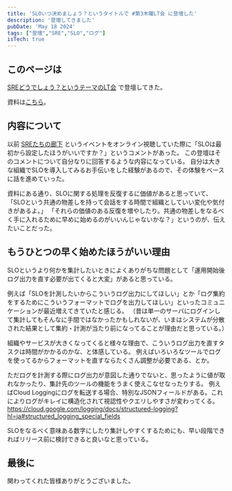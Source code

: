 ```yaml
---
title: 'SLOいつ決めましょう？というタイトルで #第3木曜LT会 に登壇した'
description: '登壇してきました'
pubDate: 'May 18 2024'
tags: ["登壇","SRE","SLO","ログ"]
isTech: true
---
```


## このページは

[SREどうでしょう？というテーマのLT会](https://metaps.connpass.com/event/313921/) で登壇してきた。

資料は[こちら](https://speakerdeck.com/abnoumaru/sloitujue-memasiyou)。

## 内容について

以前 [SREたちの廊下](https://findy.connpass.com/event/311323/) というイベントをオンライン視聴していた際に「SLOは最初から設定したほうがいいですか？」というコメントがあった。
この登壇はそのコメントについて自分なりに回答するような内容になっている。
自分は大きな組織でSLOを導入してみるお手伝いをした経験があるので、その体験をベースに話を進めていった。

資料にある通り、SLOに関する処理を反復するに価値があると思っていて、
「SLOという共通の物差しを持って会話をする時間で組織としていい変化や気付きがあるよ。」
「それらの価値のある反復を増やしたり。共通の物差しをなるべく手に入れるために早めに始めるのがいいんじゃないかな？」というのが、伝えたいことだった。

## もうひとつの早く始めたほうがいい理由

SLOというより何かを集計したいときによくありがちな問題として「運用開始後ログ出力を直す必要が出てくると大変」があると思っている。

例えば「SLOを計測したいからこういうログ出力にしてほしい」とか「ログ集約をするためにこういうフォーマットでログを出力してほしい」といったコミュニケーションが最近増えてきていたと感じる。
（昔は単一のサーバにログインして集計してもそんなに手間ではなかったかもしれないが、いまはシステムが分散された結果として集約・計測が当たり前になってることが理由だと思っている。）

組織やサービスが大きくなってくると様々な理由で、こういうログ出力を直すタスクは時間がかかるのかな、と体感している。
例えばいろいろなツールでログを使ってるからフォーマットを直すならたくさん調整が必要である、とか。

ただログを計測する際にログ出力が意図した通りでないと、思ったように値が取れなかったり、集計先のツールの機能をうまく使えこなせなったりする。
例えばCloud Loggingにログを転送する場合、特別なJSONフィールドがある。これによりログがキレイに構造化されて視認性やクエリしやすさが変わってくる。
https://cloud.google.com/logging/docs/structured-logging?hl=ja#structured_logging_special_fields

SLOをなるべく意味ある数字にしたり集計しやすくするためにも、早い段階できればリリース前に検討できると良いなと思っている。

## 最後に

関わってくれた皆様ありがとうございました。
